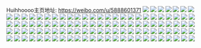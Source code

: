 Huihhoooo主页地址: https://weibo.com/u/5888601371 
![](https://wx4.sinaimg.cn/mw2000/006qvYdtgy1h9jqtzzxsxj32c0340qv5.jpg) 
![](https://wx4.sinaimg.cn/mw2000/006qvYdtgy1h9jqtvaebfj32c0340qv5.jpg) 
![](https://wx4.sinaimg.cn/mw2000/006qvYdtgy1h9jqv5yeblj32c0340e83.jpg) 
![](https://wx4.sinaimg.cn/mw2000/006qvYdtgy1h9jqtstarhj32c03404qq.jpg) 
![](https://wx4.sinaimg.cn/mw2000/006qvYdtgy1h9jqu8pr1cj32c0340npf.jpg) 
![](https://wx4.sinaimg.cn/mw2000/006qvYdtgy1h9jqu33x46j32c03404qq.jpg) 
![](https://wx4.sinaimg.cn/mw2000/006qvYdtgy1h9jqtp7sisj30oq0wyn6i.jpg) 
![](https://wx4.sinaimg.cn/mw2000/006qvYdtgy1h9jqu9xewaj32c03401kx.jpg) 
![](https://wx4.sinaimg.cn/mw2000/006qvYdtgy1h8du2htxogj30u013ygqf.jpg) 
![](https://wx4.sinaimg.cn/mw2000/006qvYdtgy1h8du2fvmngj30u0141wjv.jpg) 
![](https://wx4.sinaimg.cn/mw2000/006qvYdtgy1h8du2hajm2j30u0140q7x.jpg) 
![](https://wx4.sinaimg.cn/mw2000/006qvYdtgy1h8du2k23b0j30u01400xs.jpg) 
![](https://wx4.sinaimg.cn/mw2000/006qvYdtgy1h8du2uo05yj30u0140tgb.jpg) 
![](https://wx4.sinaimg.cn/mw2000/006qvYdtgy1h6wybfzf5jj32c0340nat.jpg) 
![](https://wx4.sinaimg.cn/mw2000/006qvYdtgy1h6wybal54pj316o1kw7wh.jpg) 
![](https://wx4.sinaimg.cn/mw2000/006qvYdtgy1h6wybdhzcrj31sc2dsamw.jpg) 
![](https://wx4.sinaimg.cn/mw2000/006qvYdtly1h578qbjliwj31pk28iqv5.jpg) 
![](https://wx4.sinaimg.cn/mw2000/006qvYdtly1h578qceu5bj32c0340kjm.jpg) 
![](https://wx4.sinaimg.cn/mw2000/006qvYdtly1h578qa3023j32c02c0u0y.jpg) 
![](https://wx4.sinaimg.cn/mw2000/006qvYdtly1h578qv7mm3j32c0340kjn.jpg) 
![](https://wx4.sinaimg.cn/mw2000/006qvYdtly1h578q7smv4j30zo1bjqlc.jpg) 
![](https://wx4.sinaimg.cn/mw2000/006qvYdtly1h578qwfhbaj32c0340hdu.jpg) 
![](https://wx4.sinaimg.cn/mw2000/006qvYdtgy1h4xez59b06j327z2ym1l0.jpg) 
![](https://wx4.sinaimg.cn/mw2000/006qvYdtgy1h4xez88w9qj32az35s4qs.jpg) 
![](https://wx4.sinaimg.cn/mw2000/006qvYdtgy1h4xez1tedkj32c0340b2d.jpg) 
![](https://wx4.sinaimg.cn/mw2000/006qvYdtgy1h4xezbxy0lj32c0340x6s.jpg) 
![](https://wx4.sinaimg.cn/mw2000/006qvYdtly1h46h8y3rmrj31400u0mz4.jpg) 
![](https://wx4.sinaimg.cn/mw2000/006qvYdtly1h3y90mw6d2j30u0159jyn.jpg) 
![](https://wx4.sinaimg.cn/mw2000/006qvYdtly1h3y90ollmuj30u00u0aew.jpg) 
![](https://wx4.sinaimg.cn/mw2000/006qvYdtly1h3y90p6yjnj30u013zgr5.jpg) 
![](https://wx4.sinaimg.cn/mw2000/006qvYdtly1h3y90nts4dj30sg35stnf.jpg) 
![](https://wx4.sinaimg.cn/mw2000/006qvYdtly1h3y92erqn5j31290sp4b0.jpg) 
![](https://wx4.sinaimg.cn/mw2000/006qvYdtly1h3jlib7z6hj30u0140n5i.jpg) 
![](https://wx4.sinaimg.cn/mw2000/006qvYdtly1h3jlic9awzj30u0140aiw.jpg) 
![](https://wx4.sinaimg.cn/mw2000/006qvYdtly1h3jll8kh5tj30sg28lawe.jpg) 
![](https://wx4.sinaimg.cn/mw2000/006qvYdtly1h3e3orq7fxj31410u0wlz.jpg) 
![](https://wx4.sinaimg.cn/mw2000/006qvYdtly1h3e3orbni1j30u0140dmf.jpg) 
![](https://wx4.sinaimg.cn/mw2000/006qvYdtgy1h3a52sjozuj316o1kwu0v.jpg) 
![](https://wx4.sinaimg.cn/mw2000/006qvYdtgy1h3a52tecvyj316o1kwb04.jpg) 
![](https://wx4.sinaimg.cn/mw2000/006qvYdtgy1h3a52uj44lj30u00uk114.jpg) 
![](https://wx4.sinaimg.cn/mw2000/006qvYdtgy1h1xpkkrc57j30zo0znk3h.jpg) 
![](https://wx4.sinaimg.cn/mw2000/006qvYdtgy1h1xpkb921ij30zo0zn470.jpg) 
![](https://wx4.sinaimg.cn/mw2000/006qvYdtgy1h1xpk9sm6tj30xg1f6n9a.jpg) 
![](https://wx4.sinaimg.cn/mw2000/006qvYdtgy1h1xpkd5lf8j30zo0ztwoy.jpg) 
![](https://wx4.sinaimg.cn/mw2000/006qvYdtgy1h1xpkionl7j31r21r2x6p.jpg) 
![](https://wx4.sinaimg.cn/mw2000/006qvYdtgy1h1pu5cc4ybj31230r9wjo.jpg) 
![](https://wx4.sinaimg.cn/mw2000/006qvYdtgy1h0pqpkjh83j30u01hrdr7.jpg) 
![](https://wx4.sinaimg.cn/mw2000/006qvYdtgy1h0cyyqitx1j30sg12mwmv.jpg) 
![](https://wx4.sinaimg.cn/mw2000/006qvYdtgy1h0cz0m5xg6j30tq0rqgtr.jpg) 
![](https://wx4.sinaimg.cn/mw2000/006qvYdtgy1gzflmt9mmjj30tt0lwwhh.jpg) 
![](https://wx4.sinaimg.cn/mw2000/006qvYdtly1gz0nx8w9vuj30qo0k0wix.jpg) 
![](https://wx4.sinaimg.cn/mw2000/006qvYdtgy1gynwa9p89kj32c02c0kjl.jpg) 
![](https://wx4.sinaimg.cn/mw2000/006qvYdtly1gyi5qkg3rjj30qo116tcy.jpg) 
![](https://wx4.sinaimg.cn/mw2000/006qvYdtly1gyi5qkyf4cj30qo0luacj.jpg) 
![](https://wx4.sinaimg.cn/mw2000/006qvYdtly1gyi5rtqzhxj30uc0u00v5.jpg) 
![](https://wx4.sinaimg.cn/mw2000/006qvYdtgy1gygo408vdcj32c02c0kjl.jpg) 
![](https://wx4.sinaimg.cn/mw2000/006qvYdtgy1gygo4fw1ahj30qo0m7n0l.jpg) 
![](https://wx4.sinaimg.cn/mw2000/006qvYdtgy1gygo4k2jvaj30qo0nwq4l.jpg) 
![](https://wx4.sinaimg.cn/mw2000/006qvYdtgy1gyeclk5vgrj32c02c0kjl.jpg) 
![](https://wx4.sinaimg.cn/mw2000/006qvYdtly1gyc5jhml9gj31s02dce81.jpg) 
![](https://wx4.sinaimg.cn/mw2000/006qvYdtly1gyc5jvv67hj31s02dcnpd.jpg) 
![](https://wx4.sinaimg.cn/mw2000/006qvYdtly1gyc5jg9umsj31ng1ngqtm.jpg) 
![](https://wx4.sinaimg.cn/mw2000/006qvYdtly1gyc5jf2s5rj31s02dcb29.jpg) 
![](https://wx4.sinaimg.cn/mw2000/006qvYdtgy1gy66cl9h3yj31w828w7wh.jpg) 
![](https://wx4.sinaimg.cn/mw2000/006qvYdtgy1gy66cyxdktj32c02c0b29.jpg) 
![](https://wx4.sinaimg.cn/mw2000/006qvYdtgy1gy66cp68a0j32c02c0kjl.jpg) 
![](https://wx4.sinaimg.cn/mw2000/006qvYdtgy1gxztlllh9xj31sc0u0amw.jpg) 
![](https://wx4.sinaimg.cn/mw2000/006qvYdtly1gxq8e7e16lj32601lz7wh.jpg) 
![](https://wx4.sinaimg.cn/mw2000/006qvYdtly1gxq8e8avlrj33402c0qv5.jpg) 
![](https://wx4.sinaimg.cn/mw2000/006qvYdtly1gxq8eybp3fj30qo0qotct.jpg) 
![](https://wx4.sinaimg.cn/mw2000/006qvYdtgy1gxb792raq6j31jm24me81.jpg) 
![](https://wx4.sinaimg.cn/mw2000/006qvYdtgy1gxb78yw9olj31f024i1kg.jpg) 
![](https://wx4.sinaimg.cn/mw2000/006qvYdtgy1gxb78vg2cxj31da1zv4qp.jpg) 
![](https://wx4.sinaimg.cn/mw2000/006qvYdtgy1gx14z19l76j30qo0efdhb.jpg) 
![](https://wx4.sinaimg.cn/mw2000/006qvYdtgy1gv3myhp2j3j61o0280hdt02.jpg) 
![](https://wx4.sinaimg.cn/mw2000/006qvYdtgy1gv3myq9vv1j62c02c01ky02.jpg) 
![](https://wx4.sinaimg.cn/mw2000/006qvYdtgy1gv3myiz59lj61mh26jqv502.jpg) 
![](https://wx4.sinaimg.cn/mw2000/006qvYdtgy1gv3mylwn8dj61o0280x6p02.jpg) 
![](https://wx4.sinaimg.cn/mw2000/006qvYdtgy1gv3mywmsl5j62c02c0qv502.jpg) 
![](https://wx4.sinaimg.cn/mw2000/006qvYdtgy1gv3myo4i2nj61mk27ce8102.jpg) 
![](https://wx4.sinaimg.cn/mw2000/006qvYdtgy1guwn3pm1p5j60u00u0juz02.jpg) 
![](https://wx4.sinaimg.cn/mw2000/006qvYdtgy1gumvb7ulx0j62c02c04qq02.jpg) 
![](https://wx4.sinaimg.cn/mw2000/006qvYdtgy1gumvb9apofj62c02c0wzf02.jpg) 
![](https://wx4.sinaimg.cn/mw2000/006qvYdtgy1gumvba9jx7j62c02c01jk02.jpg) 
![](https://wx4.sinaimg.cn/mw2000/006qvYdtgy1gumvbbedr0j62c02c01kx02.jpg) 
![](https://wx4.sinaimg.cn/mw2000/006qvYdtgy1gumvbics8jj60qo0qoq6202.jpg) 
![](https://wx4.sinaimg.cn/mw2000/006qvYdtgy1gumvbde0moj62c02c07wi02.jpg) 
![](https://wx4.sinaimg.cn/mw2000/006qvYdtgy1gumvbgixy2j62c02c0kjl02.jpg) 
![](https://wx4.sinaimg.cn/mw2000/006qvYdtgy1gumvbf5lvrj62c02c01ky02.jpg) 
![](https://wx4.sinaimg.cn/mw2000/006qvYdtgy1gumvbhus5yj62c02c0e8102.jpg) 
![](https://wx4.sinaimg.cn/mw2000/006qvYdtgy1gtzqztq9qcj30qo0qewj2.jpg) 
![](https://wx4.sinaimg.cn/mw2000/006qvYdtgy1gs402hnihtj32c02c04qp.jpg) 
![](https://wx4.sinaimg.cn/mw2000/006qvYdtgy1gs402j0mt7j62c02c0kjl02.jpg) 
![](https://wx4.sinaimg.cn/mw2000/006qvYdtgy1grojs228t5j30sg282gs9.jpg) 
![](https://wx4.sinaimg.cn/mw2000/006qvYdtgy1grojs2rxy9j304203ymx0.jpg) 
![](https://wx4.sinaimg.cn/mw2000/006qvYdtgy1gpyodg86yhj30qo0k00uo.jpg) 
![](https://wx4.sinaimg.cn/mw2000/006qvYdtgy1gpyodeq6dtj32iq1w2b2b.jpg) 
![](https://wx4.sinaimg.cn/mw2000/006qvYdtgy1gpsroxw9k1j30tz0noq6e.jpg) 
![](https://wx4.sinaimg.cn/mw2000/006qvYdtgy1gpsroyugc9j30tq0iw76u.jpg) 
![](https://wx4.sinaimg.cn/mw2000/006qvYdtgy1gpsrozlwv6j30u00n4tc4.jpg) 
![](https://wx4.sinaimg.cn/mw2000/006qvYdtgy1gppz88opl6j30qo0jjq42.jpg) 
![](https://wx4.sinaimg.cn/mw2000/006qvYdtgy1gplcsm88r9j33402c0u0y.jpg) 
![](https://wx4.sinaimg.cn/mw2000/006qvYdtgy1gplcsk46alj31w22iq7wj.jpg) 
![](https://wx4.sinaimg.cn/mw2000/006qvYdtly1gnzn5cgs10j30qo0hnmzj.jpg) 
![](https://wx4.sinaimg.cn/mw2000/006qvYdtgy1gl9d4v0m4ej30qh07qglx.jpg) 
![](https://wx4.sinaimg.cn/mw2000/006qvYdtgy1gl9d5b25drj30qo0cj3zc.jpg) 
![](https://wx4.sinaimg.cn/mw2000/006qvYdtgy1ghp1lqly5dj30qo0k0q3g.jpg) 
